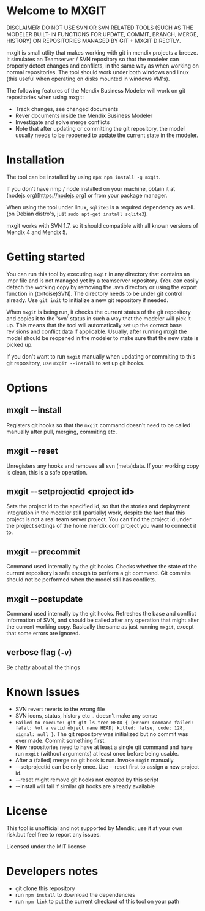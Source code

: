 Welcome to MXGIT
=====
DISCLAIMER: DO NOT USE SVN OR SVN RELATED TOOLS (SUCH AS THE MODELER BUILT-IN FUNCTIONS FOR UPDATE, COMMIT, BRANCH, MERGE, HISTORY) ON REPOSITORIES MANAGED BY GIT + MXGIT DIRECTLY.

mxgit is small utlity that makes working with git in mendix projects a breeze. It simulates an Teamserver / SVN repository so that the modeler can properly detect changes and conflicts, in the same way as when working on normal repositories. The tool should work under both windows and linux (this useful when operating on disks mounted in windows VM's). 

The following features of the Mendix Business Modeler will work on git repositories when using mxgit:
* Track changes, see changed documents
* Rever documents inside the Mendix Business Modeler
* Investigate and solve merge conflicts
* Note that after updating or committing the git repository, the model usually needs to be reopened to update the current state in the modeler. 

# Installation

The tool can be installed by using `npm`: `npm install -g mxgit`. 

If you don't have nmp / node installed on your machine, obtain it at (nodejs.org)[https://nodejs.org] or from your package manager.

When using the tool under linux, `sqlite3` is a required dependency as well. (on Debian distro's, just `sudo apt-get install sqlite3`). 

mxgit works with SVN 1.7, so it should compatible with all known versions of Mendix 4 and Mendix 5. 

# Getting started

You can run this tool by executing `mxgit` in any directory that contains an .mpr file and is not managed yet by a teamserver repository. (You can easily detach the working copy by removing the .svn directory or using the export function in (tortoise)SVN). The directory needs to be under git control already. Use `git init` to initialize a new git repository if needed. 

When `mxgit` is being run, it checks the current status of the git repository and copies it to the 'svn' status in such a way that the modeler will pick it up. This means that the tool will automatically set up the correct base revisions and conflict data if applicable. Usually, after running mxgit the model should be reopened in the modeler to make sure that the new state is picked up. 

If you don't want to run `mxgit` manually when updating or commiting to this git repository, use `mxgit --install` to set up git hooks. 


# Options

## mxgit --install

Registers git hooks so that the `mxgit` command doesn't need to be called manually after pull, merging, commiting etc. 

## mxgit --reset

Unregisters any hooks and removes all svn (meta)data. If your working copy is clean, this is a safe operation.

## mxgit --setprojectid &lt;project id&gt;

Sets the project id to the specified id, so that the stories and deployment integration in the modeler still (partially) work, despite the fact that this project is not a real team server project. You can find the project id under the project settings of the home.mendix.com project you want to connect it to. 

## mxgit --precommit

Command used internally by the git hooks. Checks whether the state of the current repository is safe enough to perform a git command. Git commits should not be performed when the model still has conflicts. 

## mxgit --postupdate

Command used internally by the git hooks. Refreshes the base and conflict information of SVN, and should be called after any operation that might alter the current working copy. Basically the same as just running `mxgit`, except that some errors are ignored. 

## verbose flag (`-v`)

Be chatty about all the things

# Known Issues

* SVN revert reverts to the wrong file
* SVN icons, status, history etc .. doesn't make any sense
* `Failed to execute: git git ls-tree HEAD { [Error: Command failed: fatal: Not a valid object name HEAD] killed: false, code: 128, signal: null }`. The git repository was initialized but no commit was ever made. Commit something first. 
* New repositories need to have at least a single git command and have run `mxgit` (without arguments) at least once before being usable.
* After a (failed) merge no git hook is run. Invoke `mxgit` manually. 
* --setprojectid can be only once. Use --reset first to assign a new project id. 
* --reset might remove git hooks not created by this script
* --install will fail if similar git hooks are already available

# License
This tool is unofficial and not supported by Mendix; use it at your own risk.but feel free to report any issues. 

Licensed under the MIT license

# Developers notes

* git clone this repository
* run `npm install` to download the dependencies
* run `npm link` to put the current checkout of this tool on your path